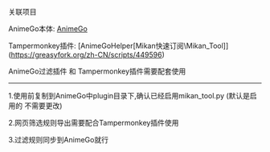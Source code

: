 关联项目

AnimeGo本体:   [AnimeGo](https://github.com/wetor/AnimeGo)

Tampermonkey插件:   [AnimeGoHelper\[Mikan快速订阅\Mikan_Tool]](https://greasyfork.org/zh-CN/scripts/449596) 

AnimeGo过滤插件 和 Tampermonkey插件需要配套使用

------------------------

1.使用前复制到AnimeGo中plugin目录下,确认已经启用mikan_tool.py (默认是启用的 不需要更改)

2.网页筛选规则导出需要配合Tampermonkey插件使用 

3.过滤规则同步到AnimeGo就行

